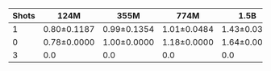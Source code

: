 |   Shots | 124M        | 355M        | 774M        | 1.5B        | 1.3B        | 2.7B        | 6B          |
|---------|-------------|-------------|-------------|-------------|-------------|-------------|-------------|
|       1 | 0.80±0.1187 | 0.99±0.1354 | 1.01±0.0484 | 1.43±0.0361 | 1.70±0.1057 | 1.52±0.1945 | 1.35±0.2934 |
|       0 | 0.78±0.0000 | 1.00±0.0000 | 1.18±0.0000 | 1.64±0.0000 | 1.42±0.0000 | 1.55±0.0000 | 1.16±0.0000 |
|       3 | 0.0         | 0.0         | 0.0         | 0.0         | 1.95±0.0000 | 2.13±0.0000 | 1.68±0.0000 |